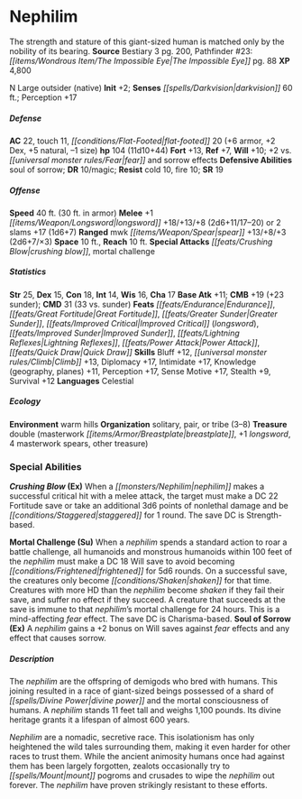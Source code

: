 ﻿---
cssclass: [monsters]
title1: Nephilim
desc_short: The strength and stature of this giant-sized human is matched only by
  the nobility of its bearing.
title2: Nephilim
CR: 8
sources:
- name: Bestiary 3
  page: 200
  link: http://paizo.com/products/btpy8odu?Pathfinder-Roleplaying-Game-Bestiary-3
- name: 'Pathfinder #23: The Impossible Eye'
  page: 88
  link: http://paizo.com/pathfinder/adventurePath/legacyOfFire/v5748btpy88tp
XP: 4800
alignment: N
size: Large
type: outsider
subtypes:
- native
initiative:
  bonus: 2
senses:
  darkvision: 60
AC:
  AC: 22
  touch: 11
  flat_footed: 20
  components:
    armor: 6
    dex: 2
    natural: 5
    size: -1
HP:
  HP: 104
  long: 11d10+44
saves:
  fort: 13
  ref: 7
  will: 10
  other: +2 vs. fear and sorrow effects
defensive_abilities:
- soul of sorrow
DR:
- amount: 10
  weakness: magic
resistances:
  cold: 10
  fire: 10
SR: 19
speeds:
  base: 40
  base_other: 30 ft. in armor
attacks:
  melee:
  - - text: +1 longsword +18/+13/+8 (2d6+11/17-20)
      entries:
      - - damage: 2d6+11
          crit_range: 17-20
      attack: +1 longsword
      bonus:
      - 18
      - 13
      - 8
  - - text: 2 slams +17 (1d6+7)
      entries:
      - - damage: 1d6+7
      count: 2
      attack: slams
      bonus:
      - 17
  ranged:
  - - text: mwk spear +13/+8/+3 (2d6+7/×3)
      entries:
      - - damage: 2d6+7
          crit_multiplier: 3
      attack: mwk spear
      bonus:
      - 13
      - 8
      - 3
  special:
  - crushing blow
  - mortal challenge
space: 10
reach: 10
ability_scores:
  STR: 25
  DEX: 15
  CON: 18
  INT: 14
  WIS: 16
  CHA: 17
BAB: 11
CMB: 19
CMB_other: +23 sunder
CMD: 31
CMD_other: 33 vs. sunder
feats:
- is_bonus: true
  name: Endurance
- is_bonus: true
  name: Great Fortitude
- name: Greater Sunder
- name: Improved Critical (longsword)
- name: Improved Sunder
- name: Lightning Reflexes
- name: Power Attack
- name: Quick Draw
skills:
  Bluff: 12
  Climb: 13
  Diplomacy: 17
  Intimidate: 17
  Knowledge (geography): 11
  Knowledge (planes): 11
  Perception: 17
  Sense Motive: 17
  Stealth: 9
  Survival: 12
languages:
- Celestial
ecology:
  environment: warm hills
  organization: solitary, pair, or tribe (3-8)
  treasure_type: double
  treasure:
  - masterwork breastplate
  - +1 longsword
  - 4 masterwork spears
  - other treasure
special_abilities:
  Crushing Blow (Ex): When a nephilim makes a successful critical hit with a melee
    attack, the target must make a DC 22 Fortitude save or take an additional 3d6
    points of nonlethal damage and be staggered for 1 round. The save DC is Strength-based.
  Mortal Challenge (Su): When a nephilim spends a standard action to roar a battle
    challenge, all humanoids and monstrous humanoids within 100 feet of the nephilim
    must make a DC 18 Will save to avoid becoming frightened for 5d6 rounds. On a
    successful save, the creatures only become shaken for that time. Creatures with
    more HD than the nephilim become shaken if they fail their save, and suffer no
    effect if they succeed. A creature that succeeds at the save is immune to that
    nephilim's mortal challenge for 24 hours. This is a mind-affecting fear effect.
    The save DC is Charisma-based.
  Soul of Sorrow (Ex): A nephilim gains a +2 bonus on Will saves against fear effects
    and any effect that causes sorrow.
desc_long: |-
  The nephilim are the offspring of demigods who bred with humans. This joining resulted in a race of giant-sized beings possessed of a shard of divine power and the mortal consciousness of humans. A nephilim stands 11 feet tall and weighs 1,100 pounds. Its divine heritage grants it a lifespan of almost 600 years.

  Nephilim are a nomadic, secretive race. This isolationism has only heightened the wild tales surrounding them, making it even harder for other races to trust them. While the ancient animosity humans once had against them has been largely forgotten, zealots occasionally try to mount pogroms and crusades to wipe the nephilim out forever. The nephilim have proven strikingly resistant to these efforts.

---

# Nephilim
The strength and stature of this giant-sized human is matched only by the nobility of its bearing.
**Source** Bestiary 3 pg. 200, Pathfinder #23: _[[items/Wondrous Item/The Impossible Eye|The Impossible Eye]]_ pg. 88
**XP** 4,800

N Large outsider (native)
**Init** +2; **Senses** _[[spells/Darkvision|darkvision]]_ 60 ft.; Perception +17

##### Defense

**AC** 22, touch 11, _[[conditions/Flat-Footed|flat-footed]]_ 20 (+6 armor, +2 Dex, +5 natural, –1 size)
**hp** 104 (11d10+44)
**Fort** +13, **Ref** +7, **Will** +10; +2 vs. _[[universal monster rules/Fear|fear]]_ and sorrow effects
**Defensive Abilities** soul of sorrow; **DR** 10/magic; **Resist** cold 10, fire 10; **SR** 19

##### Offense
**Speed** 40 ft. (30 ft. in armor)
**Melee** +1 _[[items/Weapon/Longsword|longsword]]_ +18/+13/+8 (2d6+11/17–20) or 2 slams +17 (1d6+7)
**Ranged** mwk _[[items/Weapon/Spear|spear]]_ +13/+8/+3 (2d6+7/×3)
**Space** 10 ft., **Reach** 10 ft.
**Special Attacks** _[[feats/Crushing Blow|crushing blow]]_, mortal challenge

##### Statistics
**Str** 25, **Dex** 15, **Con** 18, **Int** 14, **Wis** 16, **Cha** 17
**Base Atk** +11; **CMB** +19 (+23 sunder); **CMD** 31 (33 vs. sunder)
**Feats** _[[feats/Endurance|Endurance]]_, _[[feats/Great Fortitude|Great Fortitude]]_, _[[feats/Greater Sunder|Greater Sunder]]_, _[[feats/Improved Critical|Improved Critical]]_ (_longsword_), _[[feats/Improved Sunder|Improved Sunder]]_, _[[feats/Lightning Reflexes|Lightning Reflexes]]_, _[[feats/Power Attack|Power Attack]]_, _[[feats/Quick Draw|Quick Draw]]_
**Skills** Bluff +12, _[[universal monster rules/Climb|Climb]]_ +13, Diplomacy +17, Intimidate +17, Knowledge (geography, planes) +11, Perception +17, Sense Motive +17, Stealth +9, Survival +12
**Languages** Celestial

##### Ecology

**Environment** warm hills
**Organization** solitary, pair, or tribe (3–8)
**Treasure** double (masterwork _[[items/Armor/Breastplate|breastplate]]_, +1 _longsword_, 4 masterwork spears, other treasure)

### Special Abilities

**_Crushing Blow_ (Ex)** When a _[[monsters/Nephilim|nephilim]]_ makes a successful critical hit with a melee attack, the target must make a DC 22 Fortitude save or take an additional 3d6 points of nonlethal damage and be _[[conditions/Staggered|staggered]]_ for 1 round. The save DC is Strength-based.

**Mortal Challenge (Su)** When a _nephilim_ spends a standard action to roar a battle challenge, all humanoids and monstrous humanoids within 100 feet of the _nephilim_ must make a DC 18 Will save to avoid becoming _[[conditions/Frightened|frightened]]_ for 5d6 rounds. On a successful save, the creatures only become _[[conditions/Shaken|shaken]]_ for that time. Creatures with more HD than the _nephilim_ become _shaken_ if they fail their save, and suffer no effect if they succeed. A creature that succeeds at the save is immune to that _nephilim_’s mortal challenge for 24 hours. This is a mind-affecting _fear_ effect. The save DC is Charisma-based.
**Soul of Sorrow (Ex)** A _nephilim_ gains a +2 bonus on Will saves against _fear_ effects and any effect that causes sorrow.

##### Description

The _nephilim_ are the offspring of demigods who bred with humans. This joining resulted in a race of giant-sized beings possessed of a shard of _[[spells/Divine Power|divine power]]_ and the mortal consciousness of humans. A _nephilim_ stands 11 feet tall and weighs 1,100 pounds. Its divine heritage grants it a lifespan of almost 600 years.

_Nephilim_ are a nomadic, secretive race. This isolationism has only heightened the wild tales surrounding them, making it even harder for other races to trust them. While the ancient animosity humans once had against them has been largely forgotten, zealots occasionally try to _[[spells/Mount|mount]]_ pogroms and crusades to wipe the _nephilim_ out forever. The _nephilim_ have proven strikingly resistant to these efforts.